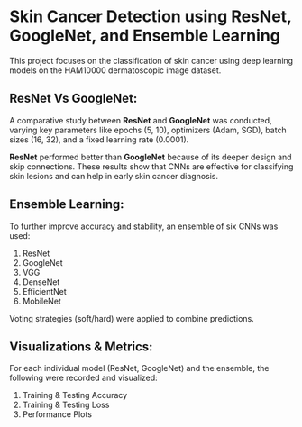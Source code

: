 # Skin Cancer Detection using ResNet, GoogleNet, and Ensemble Learning

This project focuses on the classification of skin cancer using deep learning models on the HAM10000 dermatoscopic image dataset. 

## ResNet Vs GoogleNet:

A comparative study between **ResNet** and **GoogleNet** was conducted, varying key parameters like epochs (5, 10), optimizers (Adam, SGD), batch sizes (16, 32), and a fixed learning rate (0.0001).

**ResNet** performed better than **GoogleNet** because of its deeper design and skip connections. These results show that CNNs are effective for classifying skin lesions and can help in early skin cancer diagnosis.


## Ensemble Learning:

To further improve accuracy and stability, an ensemble of six CNNs was used:
  1. ResNet
  2. GoogleNet
  3. VGG
  4. DenseNet
  5. EfficientNet
  6. MobileNet
     
Voting strategies (soft/hard) were applied to combine predictions.


## Visualizations & Metrics:

For each individual model (ResNet, GoogleNet) and the ensemble, the following were recorded and visualized:
1. Training & Testing Accuracy
2. Training & Testing Loss
3. Performance Plots
